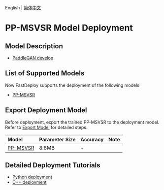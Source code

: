 English | [简体中文](README_CN.md)
# PP-MSVSR Model Deployment

## Model Description

- [PaddleGAN develop](https://github.com/PaddlePaddle/PaddleGAN)

## List of Supported Models

Now FastDeploy supports the deployment of the following models

- [PP-MSVSR](https://github.com/PaddlePaddle/PaddleGAN/blob/develop/docs/zh_CN/tutorials/video_super_resolution.md)


##  Export Deployment Model

Before deployment, export the trained PP-MSVSR to the deployment model. Refer to [Export Model](https://github.com/PaddlePaddle/PaddleGAN/blob/develop/docs/zh_CN/tutorials/video_super_resolution.md) for detailed steps.


| Model                                                                          | Parameter Size  | Accuracy    | Note |
|:----------------------------------------------------------------------------|:------|:----- | :------ |
| [PP-MSVSR](https://bj.bcebos.com/paddlehub/fastdeploy/PP-MSVSR_reds_x4.tar) | 8.8MB | - |


## Detailed Deployment Tutorials

- [Python deployment](python)
- [C++ deployment](cpp)
